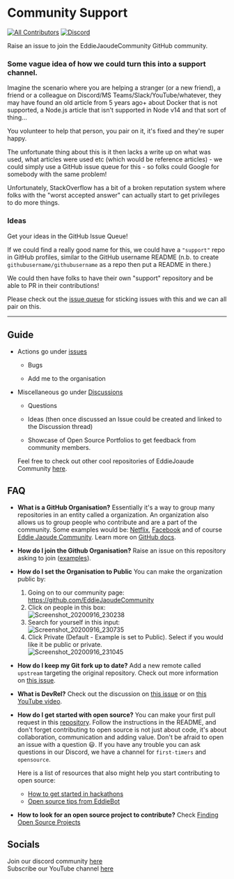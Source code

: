 # Community Support
<!-- ALL-CONTRIBUTORS-BADGE:START - Do not remove or modify this section -->
[![All Contributors](https://img.shields.io/badge/all_contributors-2-orange.svg?style=flat-square)](#contributors-)
[![Discord](https://img.shields.io/discord/699608417039286293?style=flat-square)](https://discord.gg/jZQs6Wu)
<!-- ALL-CONTRIBUTORS-BADGE:END -->
Raise an issue to join the EddieJaoudeCommunity GitHub community.

### Some vague idea of how we could turn this into a support channel.

Imagine the scenario where you are helping a stranger (or a new friend), a friend or a colleague on Discord/MS Teams/Slack/YouTube/whatever, they may have found an old article from 5 years ago+ about Docker that is not supported, a Node.js article that isn't supported in Node v14 and that sort of thing...

You volunteer to help that person, you pair on it, it's fixed and they're super happy.

The unfortunate thing about this is it then lacks a write up on what was used, what articles were used etc (which would be reference articles) - we could simply use a GitHub issue queue for this - so folks could Google for somebody with the same problem!

Unfortunately, StackOverflow has a bit of a broken reputation system where folks with the "worst accepted answer" can actually start to get privileges to do more things.

### Ideas

Get your ideas in the GitHub Issue Queue!

If we could find a really good name for this, we could have a `"support"` repo in GitHub profiles, similar to the GitHub username README (n.b. to create `githubusername/githubusername` as a repo then put a README in there.)

We could then have folks to have their own "support" repository and be able to PR in their contributions!

Please check out the [issue queue](https://github.com/EddieJaoudeCommunity/support/issues) for sticking issues with this and we can all pair on this.

---
 ## Guide

   - Actions go under [issues](https://github.com/EddieJaoudeCommunity/support/issues)
   
      - Bugs
      
      - Add me to the organisation 
      
   - Miscellaneous go under [Discussions](https://github.com/EddieJaoudeCommunity/support/discussions)
   
     - Questions
     
     - Ideas (then once discussed an Issue could be created and linked to the Discussion thread)
	 
	 - Showcase of Open Source Portfolios to get feedback from community members.
    
      Feel free to check out other cool repositories of EddieJoaude Community 
      <a href='https://github.com/EddieJaoudeCommunity'>here</a>.

## FAQ
- **What is a GitHub Organisation?** Essentially it's a way to group many repositories in an entity called a organization. An organization also allows us to group people who contribute and are a part of the community. Some examples would be: [Netflix](https://github.com/Netflix), [Facebook](https://github.com/facebook) and of course [Eddie Jaoude Community](https://github.com/EddieJaoudeCommunity).
Learn more on [GitHub docs](https://docs.github.com/en/github/setting-up-and-managing-organizations-and-teams/about-organizations).
- **How do I join the Github Organisation?** Raise an issue on this repository asking to join ([examples](https://github.com/EddieJaoudeCommunity/support/issues?q=is%3Aissue+is%3Aclosed+label%3A%22invite+me+to+the+organisation%22)).
- **How do I set the Organisation to Public** You can make the organization public by: 
	1. Going on to our community page: https://github.com/EddieJaoudeCommunity
	2. Click on people in this box: <br />
	![Screenshot_20200916_230238](https://user-images.githubusercontent.com/17693494/93422448-09f0f280-f871-11ea-94d8-c48924a0222e.png)
	3. Search for yourself in this input: <br />
	![Screenshot_20200916_230735](https://user-images.githubusercontent.com/17693494/93422822-debad300-f871-11ea-8eb5-ad472b26086d.png)
	4. Click Private (Default - Example is set to Public). Select if you would like it be public or private. <br />
	![Screenshot_20200916_231045](https://user-images.githubusercontent.com/17693494/93422970-26d9f580-f872-11ea-870d-4406db20e9d5.png)
- **How do I keep my Git fork up to date?** Add a new remote called `upstream` targeting the original repository. Check out more information on [this issue](https://github.com/EddieJaoudeCommunity/support/issues/94).
- **What is DevRel?** Check out the discussion on [this issue](https://github.com/EddieJaoudeCommunity/support/issues/64) or on [this YouTube video](https://www.youtube.com/watch?v=iUZerHctTB8&t=1534s).
- **How do I get started with open source?** You can make your first pull request in this [repository](https://github.com/EddieJaoudeCommunity/hacktoberfest-practice). Follow the instructions in the README, and don't forget contributing to open source is not just about code, it's about collaboration, communication and adding value. Don't be afraid to open an issue with a question :smiley:. If you have any trouble you can ask questions in our Discord, we have a channel for `first-timers` and `opensource`.

  Here is a list of resources that also might help you start contributing to open source:
  - [How to get started in hackathons](https://github.com/EddieJaoudeCommunity/support/issues/32)
  - [Open source tips from EddieBot](https://github.com/EddieJaoudeCommunity/EddieBot/tree/develop/tips)
- **How to look for an open source project to contribute?** Check [Finding Open Source Projects](Finding-Open-Source-Projects.md)

## Socials

Join our discord community [here](https://discord.gg/jZQs6Wu)   
Subscribe our YouTube channel [here](https://www.youtube.com/user/eddiejaoude)
